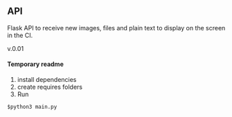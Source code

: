 ## API
Flask API to receive new images, files and plain text to display on the screen in the CI. 

v.0.01

#### Temporary readme

1. install dependencies
2. create requires folders
3. Run 

`$python3 main.py`